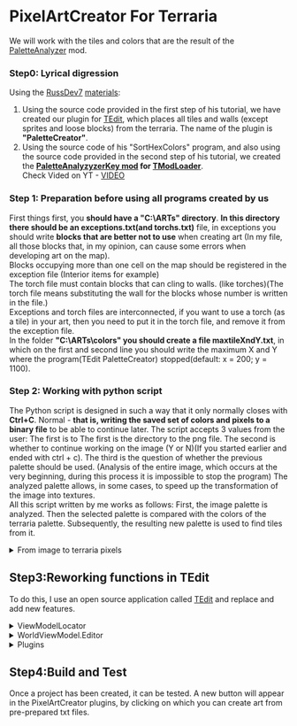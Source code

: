 # PixelArtCreator For Terraria
We will work with the tiles and colors that are the result of the [PaletteAnalyzer](https://github.com/MKSO4KA/PaletteAnalyzerKey) mod. 
### Step0: Lyrical digression
Using the [RussDev7](https://github.com/RussDev7/RussDev7) [materials](https://github.com/RussDev7/Extracting-Terraria-Map-Colors#extracting-colors-from-the-terraria-map):
1. Using the source code provided in the first step of his tutorial, we have created our plugin for [TEdit](https://github.com/TEdit/Terraria-Map-Editor), which places all tiles and walls (except sprites and loose blocks) from the terraria. The name of the plugin is **"PaletteCreator"**.
2. Using the source code of his "SortHexColors" program, and also using the source code provided in the second step of his tutorial, we created the **[PaletteAnalyzyzerKey mod](https://github.com/MKSO4KA/PaletteAnalyzerKey) for [TModLoader](https://github.com/tModLoader/tModLoader)**.  
 Check Vided on YT - [VIDEO](https://youtu.be/H4xKAvQ9Yr8) 
### Step 1: Preparation before using all programs created by us
First things first, you **should have a "C:\ARTs\" directory**. **In this directory there should be an exceptions.txt(and torchs.txt)** file, in exceptions you should write **blocks that are better not to use** when creating art (In my file, all those blocks that, in my opinion, can cause some errors when developing art on the map).   
Blocks occupying more than one cell on the map should be registered in the exception file (Interior items for example)  
The torch file must contain blocks that can cling to walls. (like torches)(The torch file means substituting the wall for the blocks whose number is written in the file.)  
Exceptions and torch files are interconnected, if you want to use a torch (as a tile) in your art, then you need to put it in the torch file, and remove it from the exception file.  
In the folder **"C:\ARTs\colors" you should create a file maxtileXndY.txt**, in which on the first and second line you should write the maximum X and Y where the program(TEdit PaletteCreator) stopped(default: x = 200; y = 1100).

### Step 2: Working with python script
The Python script is designed in such a way that it only normally closes with **Ctrl+C**. Normal - **that is, writing the saved set of colors and pixels to a binary file** to be able to continue later. The script accepts 3 values from the user: The first is to The first is the directory to the png file. The second is whether to continue working on the image (Y or N)(If you started earlier and ended with ctrl + c). The third is the question of whether the previous palette should be used. (Analysis of the entire image, which occurs at the very beginning, during this process it is impossible to stop the program) The analyzed palette allows, in some cases, to speed up the transformation of the image into textures.  
All this script written by me works as follows: First, the image palette is analyzed. Then the selected palette is compared with the colors of the terraria palette. Subsequently, the resulting new palette is used to find tiles from it.

<details>
  <summary>From image to terraria pixels</summary>

  ![Image](https://github.com/MKSO4KA/PixelArtCreator-ForTerraria/assets/88591984/18c961aa-9ea3-474e-85c3-c3e2df66ff76) - Source
1. 1
2. 50
3. 50
4. 0
5. 153
6. 26
7. 0
8. 153
9. 26
10. 0
11. ...

  The file created as a result of the program ( file.txt in C:\ARTs) will later be used to create art using the PixelArtCreator plugin.
</details>

## Step3:Reworking functions in TEdit
To do this, I use an open source application called [TEdit](https://github.com/TEdit/Terraria-Map-Editor) and replace and add new features. 
<details>
  <summary>ViewModelLocator</summary>
The function is in this path : ..src\TEdit\ViewModel\ViewModelLocator.cs
We have to add the line written under the spoiler. (Add line after line 49 of file)

  
  ```csharp

            wvm.Plugins.Add(new PixelArtCreator(wvm)); // this
            wvm.Plugins.Add(new PaletteCreator(wvm));  // and this
            

  ```
  
</details>
<details>
<summary>WorldViewModel.Editor</summary>
The function is in this path : ..src\TEdit\ViewModel\WorldViewModel.Editor.cs
We need to change line 828 to make the function public.

  
```csharp

            public void SetPixelAutomatic(Tile curTile,
                                       int? tile = null,
                                       int? wall = null,
                                       byte? liquid = null,
                                       LiquidType? liquidType = null,
                                       bool? wireRed = null,
                                       short? u = null,
                                       short? v = null,
                                       bool? wireBlue = null,
                                       bool? wireGreen = null,
                                       bool? wireYellow = null,
                                       BrickStyle? brickStyle = null,
                                       bool? actuator = null, bool? actuatorInActive = null,
                                       int? tileColor = null,
                                       int? wallColor = null,
                                       bool? wallEchoCoating = null,
                                       bool? wallIlluminantCoating = null,
                                       bool? tileEchoCoating = null,
                                       bool? tileIlluminantCoating = null)
  ```

  
</details>

<details>
  <summary>Plugins</summary>
 Adding a new plugin along this path -..src\TEdit\Editor\Plugins\PixelArtCreator.cs
  
 Adding a new plugin along this path -..src\TEdit\Editor\Plugins\PaletteCreator.cs
 
</details>

## Step4:Build and Test
Once a project has been created, it can be tested. A new button will appear in the PixelArtCreator plugins, by clicking on which you can create art from pre-prepared txt files.

